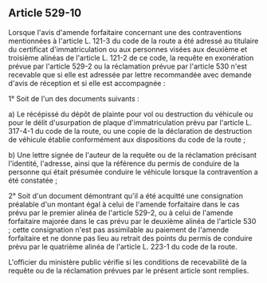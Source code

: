 Article 529-10
----
Lorsque l'avis d'amende forfaitaire concernant une des contraventions
mentionnées à l'article L. 121-3 du code de la route a été adressé au titulaire
du certificat d'immatriculation ou aux personnes visées aux deuxième et
troisième alinéas de l'article L. 121-2 de ce code, la requête en exonération
prévue par l'article 529-2 ou la réclamation prévue par l'article 530 n'est
recevable que si elle est adressée par lettre recommandée avec demande d'avis de
réception et si elle est accompagnée :

1° Soit de l'un des documents suivants :

a) Le récépissé du dépôt de plainte pour vol ou destruction du véhicule ou pour
le délit d'usurpation de plaque d'immatriculation prévu par l'article L. 317-4-1
du code de la route, ou une copie de la déclaration de destruction de véhicule
établie conformément aux dispositions du code de la route ;

b) Une lettre signée de l'auteur de la requête ou de la réclamation précisant
l'identité, l'adresse, ainsi que la référence du permis de conduire de la
personne qui était présumée conduire le véhicule lorsque la contravention a été
constatée ;

2° Soit d'un document démontrant qu'il a été acquitté une consignation préalable
d'un montant égal à celui de l'amende forfaitaire dans le cas prévu par le
premier alinéa de l'article 529-2, ou à celui de l'amende forfaitaire majorée
dans le cas prévu par le deuxième alinéa de l'article 530 ; cette consignation
n'est pas assimilable au paiement de l'amende forfaitaire et ne donne pas lieu
au retrait des points du permis de conduire prévu par le quatrième alinéa de
l'article L. 223-1 du code de la route.

L'officier du ministère public vérifie si les conditions de recevabilité de la
requête ou de la réclamation prévues par le présent article sont remplies.
